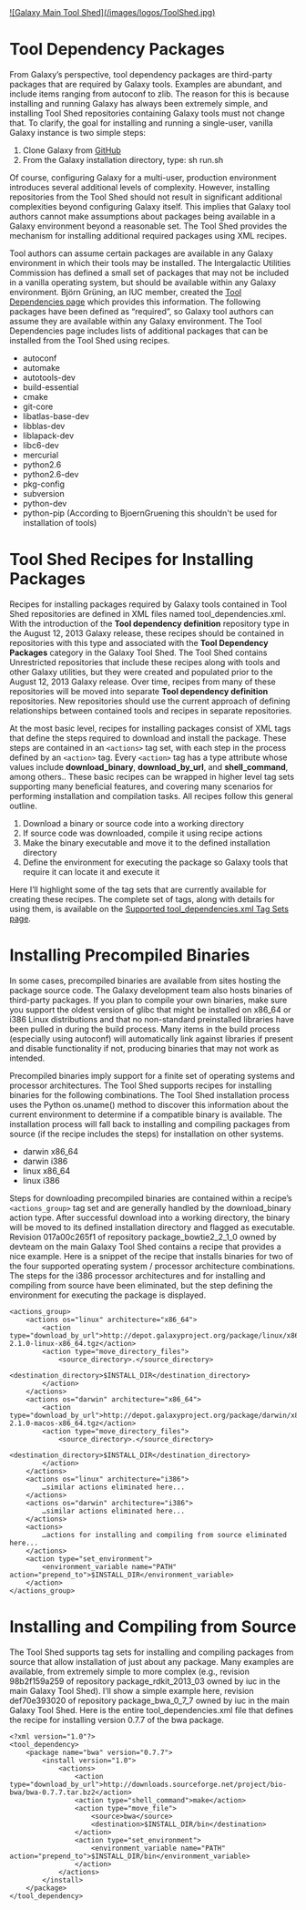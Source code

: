 <div class='center'> <a href='http://toolshed.g2.bx.psu.edu'>![Galaxy Main Tool Shed](/images/logos/ToolShed.jpg)</a> </div>

# Tool Dependency Packages

From Galaxy’s perspective, tool dependency packages are third-party packages that are required by Galaxy tools. Examples are abundant, and include items ranging from autoconf to zlib. The reason for this is because installing and running Galaxy has always been extremely simple, and installing Tool Shed repositories containing Galaxy tools must not change that. To clarify, the goal for installing and running a single-user, vanilla Galaxy instance is two simple steps:

1. Clone Galaxy from [GitHub](https://github.com/galaxyproject/galaxy)
2. From the Galaxy installation directory, type: sh run.sh

Of course, configuring Galaxy for a multi-user, production environment introduces several additional levels of complexity. However, installing repositories from the Tool Shed should not result in significant additional complexities beyond configuring Galaxy itself. This implies that Galaxy tool authors cannot make assumptions about packages being available in a Galaxy environment beyond a reasonable set. The Tool Shed provides the mechanism for installing additional required packages using XML recipes.

Tool authors can assume certain packages are available in any Galaxy environment in which their tools may be installed. The Intergalactic Utilities Commission has defined a small set of packages that may not be included in a vanilla operating system, but should be available within any Galaxy environment. Björn Grüning, an IUC member, created the [Tool Dependencies page](/admin/config/tool-dependencies-list) which provides this information. The following packages have been defined as “required”, so Galaxy tool authors can assume they are  available within any Galaxy environment. The Tool Dependencies page includes lists of additional packages that can be installed from the Tool Shed using recipes.

* autoconf
* automake
* autotools-dev
* build-essential
* cmake
* git-core
* libatlas-base-dev
* libblas-dev
* liblapack-dev
* libc6-dev
* mercurial
* python2.6
* python2.6-dev
* pkg-config
* subversion
* python-dev
* python-pip (According to BjoernGruening this shouldn't be used for installation of tools)

# Tool Shed Recipes for Installing Packages

Recipes for installing packages required by Galaxy tools contained in Tool Shed repositories are defined in XML files named tool_dependencies.xml. With the introduction of the **Tool dependency definition** repository type in the August 12, 2013 Galaxy release, these recipes should be contained in repositories with this type and associated with the **Tool Dependency Packages** category in the Galaxy Tool Shed. The Tool Shed contains Unrestricted repositories that include these recipes along with tools and other Galaxy utilities, but they were created and populated prior to the August 12, 2013 Galaxy release. Over time, recipes from many of these repositories will be moved into separate **Tool dependency definition** repositories. New repositories should use the current approach of defining relationships between contained tools and recipes in separate repositories.

At the most basic level, recipes for installing packages consist of XML tags that define the steps required to download and install the package. These steps are contained in an `<actions>` tag set, with each step in the process defined by an `<action>` tag. Every `<action>` tag has a type attribute whose values include **download\_binary**, **download\_by\_url**, and **shell\_command**, among others.. These basic recipes can be wrapped in higher level tag sets supporting many beneficial features, and covering many scenarios for performing installation and compilation tasks. All recipes follow this general outline.

1. Download a binary or source code into a working directory
2. If source code was downloaded, compile it using recipe actions
3. Make the binary executable and move it to the defined installation directory
4. Define the environment for executing the package so Galaxy tools that require it can locate it and execute it

Here I’ll highlight some of the tag sets that are currently available for creating these recipes. The complete set of tags, along with details for using them, is available on the [Supported tool_dependencies.xml Tag Sets page](/toolshed/tool-dependencies-tag-sets/).

# Installing Precompiled Binaries

In some cases, precompiled binaries are available from sites hosting the package source code. The Galaxy development team also hosts binaries of third-party packages. If you plan to compile your own binaries, make sure you support the oldest version of glibc that might be installed on x86_64 or i386 Linux distributions and that no non-standard preinstalled libraries have been pulled in during the build process. Many items in the build process (especially using autoconf) will automatically link against libraries if present and disable functionality if not, producing binaries that may not work as intended.

Precompiled binaries imply support for a finite set of operating systems and processor architectures. The Tool Shed supports recipes for installing binaries for the following combinations. The Tool Shed installation process uses the Python os.uname() method to discover this information about the current environment to determine if a compatible binary is available. The installation process will fall back to installing and compiling packages from source (if the recipe includes the steps) for installation on other systems.

* darwin x86_64
* darwin i386
* linux x86_64
* linux i386

Steps for downloading precompiled binaries are contained within a recipe’s `<actions_group>` tag set and are generally handled by the download\_binary action type. After successful download into a working directory, the binary will be moved to its defined installation directory and flagged as executable. Revision 017a00c265f1 of repository package\_bowtie2\_2\_1\_0 owned by devteam on the main Galaxy Tool Shed contains a recipe that provides a nice example. Here is a snippet of the recipe that installs binaries for two of the four supported operating system / processor architecture combinations. The steps for the i386 processor architectures and for installing and compiling from source have been eliminated, but the step defining the environment for executing the package is displayed.

    <actions_group>
        <actions os="linux" architecture="x86_64">
            <action type="download_by_url">http://depot.galaxyproject.org/package/linux/x86_64/bowtie2/bowtie2-2.1.0-linux-x86_64.tgz</action>
            <action type="move_directory_files">
                <source_directory>.</source_directory>
                <destination_directory>$INSTALL_DIR</destination_directory>
            </action>
        </actions>
        <actions os="darwin" architecture="x86_64">
            <action type="download_by_url">http://depot.galaxyproject.org/package/darwin/x86_64/bowtie2/bowtie2-2.1.0-macos-x86_64.tgz</action>
            <action type="move_directory_files">
                <source_directory>.</source_directory>
                <destination_directory>$INSTALL_DIR</destination_directory>
            </action>
        </actions>
        <actions os="linux" architecture="i386">
            …similar actions eliminated here...
        </actions>
        <actions os="darwin" architecture="i386">
            …similar actions eliminated here...
        </actions>
        <actions>
            …actions for installing and compiling from source eliminated here...
        </actions>
        <action type="set_environment">
            <environment_variable name="PATH" action="prepend_to">$INSTALL_DIR</environment_variable>
        </action>
    </actions_group>

# Installing and Compiling from Source

The Tool Shed supports tag sets for installing and compiling packages from source that allow installation of just about any package. Many examples are available, from extremely simple to more complex (e.g., revision 98b2f159a259 of repository package\_rdkit\_2013\_03 owned by iuc in the main Galaxy Tool Shed). I’ll show a simple example here, revision def70e393020 of repository package\_bwa\_0\_7\_7 owned by iuc in the main Galaxy Tool Shed. Here is the entire tool\_dependencies.xml file that defines the recipe for installing version 0.7.7 of the bwa package.

    <?xml version="1.0"?>
    <tool_dependency>
        <package name="bwa" version="0.7.7">
            <install version="1.0">
                <actions>
                    <action type="download_by_url">http://downloads.sourceforge.net/project/bio-bwa/bwa-0.7.7.tar.bz2</action>
                    <action type="shell_command">make</action>
                    <action type="move_file">
                        <source>bwa</source>
                        <destination>$INSTALL_DIR/bin</destination>
                    </action>
                    <action type="set_environment">
                        <environment_variable name="PATH" action="prepend_to">$INSTALL_DIR/bin</environment_variable>
                    </action>
                </actions>
            </install>
        </package>
    </tool_dependency>
